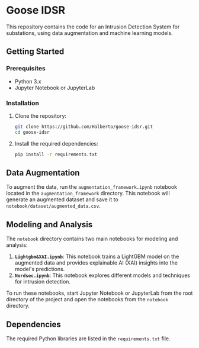 # Goose IDSR

This repository contains the code for an Intrusion Detection System for substations, using data augmentation and machine learning models.

## Getting Started

### Prerequisites

- Python 3.x
- Jupyter Notebook or JupyterLab

### Installation

1. Clone the repository:
   ```bash
   git clone https://github.com/Halberto/goose-idsr.git
   cd goose-idsr
   ```

2. Install the required dependencies:
   ```bash
   pip install -r requirements.txt
   ```

## Data Augmentation

To augment the data, run the `augmentation_framework.ipynb` notebook located in the `augmentation_framework` directory. This notebook will generate an augmented dataset and save it to `notebook/dataset/augmented_data.csv`.

## Modeling and Analysis

The `notebook` directory contains two main notebooks for modeling and analysis:

1. **`Lightgbm&XAI.ipynb`**: This notebook trains a LightGBM model on the augmented data and provides explainable AI (XAI) insights into the model's predictions.
2. **`Nordsec.ipynb`**: This notebook explores different models and techniques for intrusion detection.

To run these notebooks, start Jupyter Notebook or JupyterLab from the root directory of the project and open the notebooks from the `notebook` directory.

## Dependencies

The required Python libraries are listed in the `requirements.txt` file.
